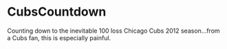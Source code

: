 CubsCountdown
=============

Counting down to the inevitable 100 loss Chicago Cubs 2012 season...from a Cubs fan, this is especially painful.
